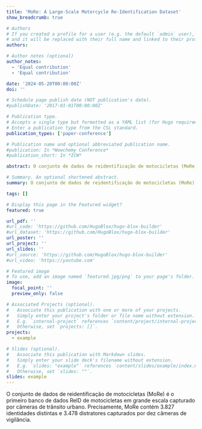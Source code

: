 ```yaml
---
title: 'MoRe: A Large-Scale Motorcycle Re-Identification Dataset'
show_breadcrumb: true

# Authors
# If you created a profile for a user (e.g. the default `admin` user), write the username (folder name) here
# and it will be replaced with their full name and linked to their profile.
authors:

# Author notes (optional)
author_notes:
  - 'Equal contribution'
  - 'Equal contribution'

date: '2024-05-20T00:00:00Z'
doi: ''

# Schedule page publish date (NOT publication's date).
#publishDate: '2017-01-01T00:00:00Z'

# Publication type.
# Accepts a single type but formatted as a YAML list (for Hugo requirements).
# Enter a publication type from the CSL standard.
publication_types: ['paper-conference']

# Publication name and optional abbreviated publication name.
#publication: In *Wowchemy Conference*
#publication_short: In *ICW*

abstract: O conjunto de dados de reidentificação de motocicletas (MoRe) é o primeiro banco de dados ReID de motocicletas em grande escala capturado por câmeras de trânsito urbano. Precisamente, MoRe contém 3.827 identidades distintas e 3.478 distratores capturados por dez câmeras de vigilância.

# Summary. An optional shortened abstract.
summary: O conjunto de dados de reidentificação de motocicletas (MoRe) é o primeiro banco de dados ReID de motocicletas em grande escala capturado por câmeras de trânsito urbano. Precisamente, MoRe contém 3.827 identidades distintas e 3.478 distratores capturados por dez câmeras de vigilância.

tags: []

# Display this page in the Featured widget?
featured: true

url_pdf: ''
#url_code: 'https://github.com/HugoBlox/hugo-blox-builder'
#url_dataset: 'https://github.com/HugoBlox/hugo-blox-builder'
url_poster: ''
url_project: ''
url_slides: ''
#url_source: 'https://github.com/HugoBlox/hugo-blox-builder'
#url_video: 'https://youtube.com'

# Featured image
# To use, add an image named `featured.jpg/png` to your page's folder.
image:
  focal_point: ''
  preview_only: false

# Associated Projects (optional).
#   Associate this publication with one or more of your projects.
#   Simply enter your project's folder or file name without extension.
#   E.g. `internal-project` references `content/project/internal-project/index.md`.
#   Otherwise, set `projects: []`.
projects:
  - example

# Slides (optional).
#   Associate this publication with Markdown slides.
#   Simply enter your slide deck's filename without extension.
#   E.g. `slides: "example"` references `content/slides/example/index.md`.
#   Otherwise, set `slides: ""`.
slides: example
---
```


O conjunto de dados de reidentificação de motocicletas (MoRe) é o primeiro banco de dados ReID de motocicletas em grande escala capturado por câmeras de trânsito urbano. Precisamente, MoRe contém 3.827 identidades distintas e 3.478 distratores capturados por dez câmeras de vigilância.